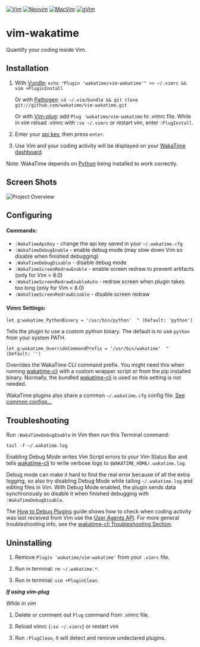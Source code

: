 [![Vim](https://wakatime.com/static/img/Vim-supported-brightgreen.svg)](https://github.com/wakatime/vim-wakatime#installation)
[![Neovim](https://wakatime.com/static/img/Neovim-supported-brightgreen.svg)](https://github.com/wakatime/vim-wakatime#installation)
[![MacVim](https://wakatime.com/static/img/MacVim-supported-brightgreen.svg)](https://github.com/wakatime/vim-wakatime#installation)
[![gVim](https://wakatime.com/static/img/gVim-supported-brightgreen.svg)](https://github.com/wakatime/vim-wakatime#installation)


# vim-wakatime

Quantify your coding inside Vim.


Installation
------------

1. With [Vundle](https://github.com/gmarik/vundle): `echo "Plugin 'wakatime/vim-wakatime'" >> ~/.vimrc && vim +PluginInstall`

   Or with [Pathogen](https://github.com/tpope/vim-pathogen): `cd ~/.vim/bundle && git clone git://github.com/wakatime/vim-wakatime.git`

   Or with [Vim-plug](https://github.com/junegunn/vim-plug):  add `Plug 'wakatime/vim-wakatime` to .vimrc file. While in vim reload .vimrc with `:so ~/.vimrc` or restart vim, enter
    `:PlugInstall`.

2. Enter your [api key](https://wakatime.com/settings#apikey), then press `enter`. 

3. Use Vim and your coding activity will be displayed on your [WakaTime dashboard](https://wakatime.com).

Note: WakaTime depends on [Python](http://www.python.org/getit/) being installed to work correctly.


Screen Shots
------------

![Project Overview](https://wakatime.com/static/img/ScreenShots/Screen-Shot-2016-03-21.png)


Configuring
-----------

#### Commands:

* `:WakaTimeApiKey` - change the api key saved in your `~/.wakatime.cfg`
* `:WakaTimeDebugEnable` - enable debug mode (may slow down Vim so disable when finished debugging)
* `:WakaTimeDebugDisable` - disable debug mode
* `:WakaTimeScreenRedrawEnable` - enable screen redraw to prevent artifacts (only for Vim < 8.0)
* `:WakaTimeScreenRedrawEnableAuto` - redraw screen when plugin takes too long (only for Vim < 8.0)
* `:WakaTimeScreenRedrawDisable` - disable screen redraw

#### Vimrc Settings:

    let g:wakatime_PythonBinary = '/usr/bin/python'  " (Default: 'python')

Tells the plugin to use a custom python binary.
The default is to use `python` from your system PATH.

    let g:wakatime_OverrideCommandPrefix = '/usr/bin/wakatime'  " (Default: '')

Overrides the WakaTime CLI command prefix. You might need this when running
[wakatime-cli][wakatime-cli] with a custom wrapper script or from the pip
installed binary. Normally, the bundled [wakatime-cli][wakatime-cli] is used
so this setting is not needed.

WakaTime plugins also share a common `~/.wakatime.cfg` config file. [See common configs...][wakatime-cli-config]


Troubleshooting
---------------

Run `:WakaTimeDebugEnable` in Vim then run this Terminal command:

`tail -f ~/.wakatime.log`

Enabling Debug Mode writes Vim Script errors to your Vim Status Bar and tells [wakatime-cli][wakatime-cli] to write verbose logs to `$WAKATIME_HOME/.wakatime.log`.

Debug mode can make it hard to find the real error because of all the extra logging, so also try disabling Debug Mode while tailing `~/.wakatime.log` and editing files in Vim.
With Debug Mode enabled, the plugin sends data synchronously so disable it when finished debugging with `:WakaTimeDebugDisable`.

The [How to Debug Plugins][how to debug] guide shows how to check when coding activity was last received from Vim use the [User Agents API][user agents api].
For more general troubleshooting info, see the [wakatime-cli Troubleshooting Section][wakatime-cli-help].


Uninstalling
------------

1. Remove `Plugin 'wakatime/vim-wakatime'` from your `.vimrc` file.

2. Run in terminal: `rm ~/.wakatime.*`.

3. Run in terminal: `vim +PluginClean`.

**_If using vim-plug_**

_While in vim_

1. Delete or comment out `Plug` command from .vimrc file.

2. Reload vimrc (`:so ~/.vimrc`) or restart vim

3. Run `:PlugClean`, it will detect and remove undeclared plugins.

[wakatime-cli]: https://github.com/wakatime/wakatime
[wakatime-cli-config]: https://github.com/wakatime/wakatime#configuring
[wakatime-cli-help]: https://github.com/wakatime/wakatime#troubleshooting
[how to debug]: https://wakatime.com/faq#debug-plugins
[user agents api]: https://wakatime.com/developers#user_agents
